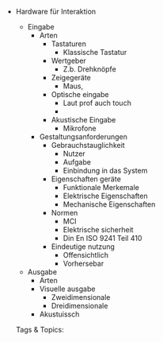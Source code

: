 - Hardware für Interaktion
  - Eingabe
    - Arten
      - Tastaturen
        - Klassische Tastatur
      - Wertgeber
        - Z.b. Drehknöpfe
      - Zeigegeräte
        - Maus,
      - Optische eingabe
        - Laut prof auch touch
        - 
      - Akustische Eingabe
        - Mikrofone
    - Gestaltungsanforderungen
      - Gebrauchstauglichkeit
        - Nutzer
        - Aufgabe
        - Einbindung in das System
      - Eigenschaften geräte
        - Funktionale Merkemale
        - Elektrische Eigenschaften
        - Mechanische Eigenschaften
      - Normen
        - MCI
        - Elektrische sicherheit
        - Din En ISO 9241 Teil 410
      - Eindeutige nutzung
        - Offensichtlich
        - Vorhersebar
  - Ausgabe
    - Arten
    - Visuelle ausgabe
      - Zweidimensionale
      - Dreidimensionale
    - Akustuissch

   Tags & Topics:
   